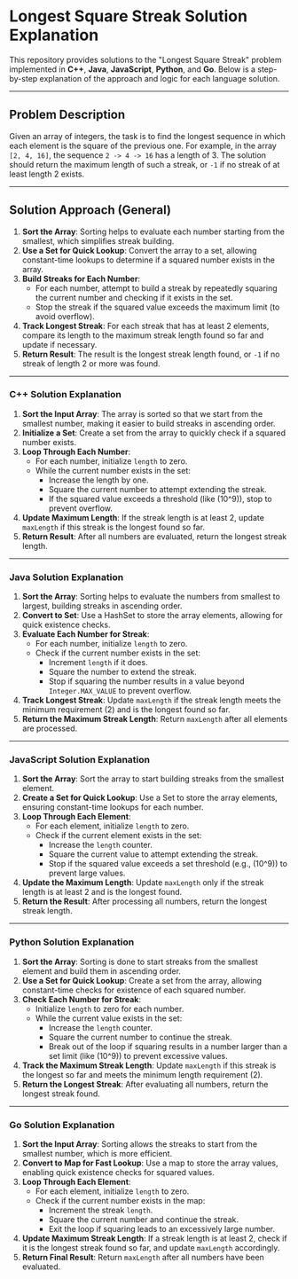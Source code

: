 # Longest Square Streak Solution Explanation

This repository provides solutions to the "Longest Square Streak" problem implemented in **C++**, **Java**, **JavaScript**, **Python**, and **Go**. Below is a step-by-step explanation of the approach and logic for each language solution.

---

## Problem Description

Given an array of integers, the task is to find the longest sequence in which each element is the square of the previous one. For example, in the array `[2, 4, 16]`, the sequence `2 -> 4 -> 16` has a length of 3. The solution should return the maximum length of such a streak, or `-1` if no streak of at least length 2 exists.

---

## Solution Approach (General)

1. **Sort the Array**: Sorting helps to evaluate each number starting from the smallest, which simplifies streak building.
2. **Use a Set for Quick Lookup**: Convert the array to a set, allowing constant-time lookups to determine if a squared number exists in the array.
3. **Build Streaks for Each Number**:
   - For each number, attempt to build a streak by repeatedly squaring the current number and checking if it exists in the set.
   - Stop the streak if the squared value exceeds the maximum limit (to avoid overflow).
4. **Track Longest Streak**: For each streak that has at least 2 elements, compare its length to the maximum streak length found so far and update if necessary.
5. **Return Result**: The result is the longest streak length found, or `-1` if no streak of length 2 or more was found.

---

### C++ Solution Explanation

1. **Sort the Input Array**: The array is sorted so that we start from the smallest number, making it easier to build streaks in ascending order.
2. **Initialize a Set**: Create a set from the array to quickly check if a squared number exists.
3. **Loop Through Each Number**:
   - For each number, initialize `length` to zero.
   - While the current number exists in the set:
     - Increase the length by one.
     - Square the current number to attempt extending the streak.
     - If the squared value exceeds a threshold (like \(10^9\)), stop to prevent overflow.
4. **Update Maximum Length**: If the streak length is at least 2, update `maxLength` if this streak is the longest found so far.
5. **Return Result**: After all numbers are evaluated, return the longest streak length.

---

### Java Solution Explanation

1. **Sort the Array**: Sorting helps to evaluate the numbers from smallest to largest, building streaks in ascending order.
2. **Convert to Set**: Use a HashSet to store the array elements, allowing for quick existence checks.
3. **Evaluate Each Number for Streak**:
   - For each number, initialize `length` to zero.
   - Check if the current number exists in the set:
     - Increment `length` if it does.
     - Square the number to extend the streak.
     - Stop if squaring the number results in a value beyond `Integer.MAX_VALUE` to prevent overflow.
4. **Track Longest Streak**: Update `maxLength` if the streak length meets the minimum requirement (2) and is the longest found so far.
5. **Return the Maximum Streak Length**: Return `maxLength` after all elements are processed.

---

### JavaScript Solution Explanation

1. **Sort the Array**: Sort the array to start building streaks from the smallest element.
2. **Create a Set for Quick Lookup**: Use a Set to store the array elements, ensuring constant-time lookups for each number.
3. **Loop Through Each Element**:
   - For each element, initialize `length` to zero.
   - Check if the current element exists in the set:
     - Increase the `length` counter.
     - Square the current value to attempt extending the streak.
     - Stop if the squared value exceeds a set threshold (e.g., \(10^9\)) to prevent large values.
4. **Update the Maximum Length**: Update `maxLength` only if the streak length is at least 2 and is the longest found.
5. **Return the Result**: After processing all numbers, return the longest streak length.

---

### Python Solution Explanation

1. **Sort the Array**: Sorting is done to start streaks from the smallest element and build them in ascending order.
2. **Use a Set for Quick Lookup**: Create a set from the array, allowing constant-time checks for existence of each squared number.
3. **Check Each Number for Streak**:
   - Initialize `length` to zero for each number.
   - While the current value exists in the set:
     - Increase the `length` counter.
     - Square the current number to continue the streak.
     - Break out of the loop if squaring results in a number larger than a set limit (like \(10^9\)) to prevent excessive values.
4. **Track the Maximum Streak Length**: Update `maxLength` if this streak is the longest so far and meets the minimum length requirement (2).
5. **Return the Longest Streak**: After evaluating all numbers, return the longest streak found.

---

### Go Solution Explanation

1. **Sort the Input Array**: Sorting allows the streaks to start from the smallest number, which is more efficient.
2. **Convert to Map for Fast Lookup**: Use a map to store the array values, enabling quick existence checks for squared values.
3. **Loop Through Each Element**:
   - For each element, initialize `length` to zero.
   - Check if the current number exists in the map:
     - Increment the streak `length`.
     - Square the current number and continue the streak.
     - Exit the loop if squaring leads to an excessively large number.
4. **Update Maximum Streak Length**: If a streak length is at least 2, check if it is the longest streak found so far, and update `maxLength` accordingly.
5. **Return Final Result**: Return `maxLength` after all numbers have been evaluated.
